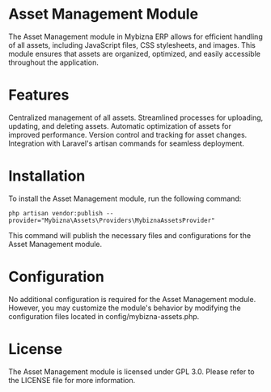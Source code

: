 # Asset Management Module
The Asset Management module in Mybizna ERP allows for efficient handling of all assets, including JavaScript files, CSS stylesheets, and images. This module ensures that assets are organized, optimized, and easily accessible throughout the application.

# Features
Centralized management of all assets.
Streamlined processes for uploading, updating, and deleting assets.
Automatic optimization of assets for improved performance.
Version control and tracking for asset changes.
Integration with Laravel's artisan commands for seamless deployment.

# Installation
To install the Asset Management module, run the following command:

```
php artisan vendor:publish --provider="Mybizna\Assets\Providers\MybiznaAssetsProvider"
```
This command will publish the necessary files and configurations for the Asset Management module.

# Configuration
No additional configuration is required for the Asset Management module. However, you may customize the module's behavior by modifying the configuration files located in config/mybizna-assets.php.


# License
The Asset Management module is licensed under GPL 3.0. Please refer to the LICENSE file for more information.